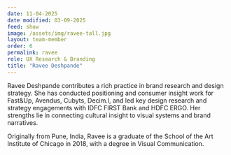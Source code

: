 ```yaml
---
date: 11-04-2025
date modified: 03-09-2025
feed: show
image: /assets/img/ravee-tall.jpg
layout: team-member
order: 6
permalink: ravee
role: UX Research & Branding
title: "Ravee Deshpande"
---
```


Ravee Deshpande contributes a rich practice in brand research and design strategy. She has conducted positioning and consumer insight work for Fast&Up, Avendus, Cubyts, Decim.l, and led key design research and strategy engagements with IDFC FIRST Bank and HDFC ERGO. Her strengths lie in connecting cultural insight to visual systems and brand narratives.

Originally from Pune, India, Ravee is a graduate of the School of the Art Institute of Chicago in 2018, with a degree in Visual Communication.